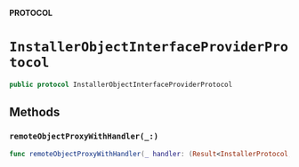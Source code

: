 **PROTOCOL**

# `InstallerObjectInterfaceProviderProtocol`

```swift
public protocol InstallerObjectInterfaceProviderProtocol
```

## Methods
### `remoteObjectProxyWithHandler(_:)`

```swift
func remoteObjectProxyWithHandler(_ handler: (Result<InstallerProtocol, Error>) -> Void)
```

